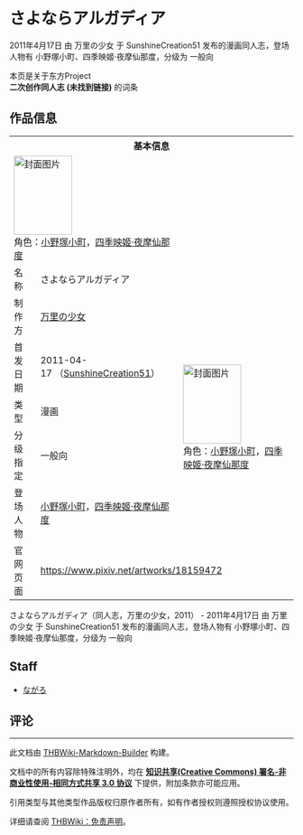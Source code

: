 # さよならアルガディア

<!-- source html: G:\repos\THBWiki-Markdown-Builder\THBWikiMarkdown\Temp\main\6\6c\ns0%3A%E3%81%95%E3%82%88%E3%81%AA%E3%82%89%E3%82%A2%E3%83%AB%E3%82%AC%E3%83%87%E3%82%A3%E3%82%A2.html -->

2011年4月17日 由 万里の少女 于 SunshineCreation51 发布的漫画同人志，登场人物有 小野塚小町、四季映姬·夜摩仙那度，分级为 一般向

本页是关于东方Project  
 **二次创作同人志 (未找到链接)** 的词条
## 作品信息

<table><tbody><tr><th colspan="3">基本信息</th></tr><tr><td class="cover-artwork-mobile" colspan="2"><a href="./文件-さよならアルガディア封面.jpg.md" class="image" title="封面图片"><img alt="封面图片" src="https://upload.thwiki.cc/thumb/9/9c/%E3%81%95%E3%82%88%E3%81%AA%E3%82%89%E3%82%A2%E3%83%AB%E3%82%AC%E3%83%87%E3%82%A3%E3%82%A2%E5%B0%81%E9%9D%A2.jpg/103px-%E3%81%95%E3%82%88%E3%81%AA%E3%82%89%E3%82%A2%E3%83%AB%E3%82%AC%E3%83%87%E3%82%A3%E3%82%A2%E5%B0%81%E9%9D%A2.jpg" decoding="async" loading="lazy" width="103" height="140" srcset="https://upload.thwiki.cc/thumb/9/9c/%E3%81%95%E3%82%88%E3%81%AA%E3%82%89%E3%82%A2%E3%83%AB%E3%82%AC%E3%83%87%E3%82%A3%E3%82%A2%E5%B0%81%E9%9D%A2.jpg/155px-%E3%81%95%E3%82%88%E3%81%AA%E3%82%89%E3%82%A2%E3%83%AB%E3%82%AC%E3%83%87%E3%82%A3%E3%82%A2%E5%B0%81%E9%9D%A2.jpg 1.5x, https://upload.thwiki.cc/thumb/9/9c/%E3%81%95%E3%82%88%E3%81%AA%E3%82%89%E3%82%A2%E3%83%AB%E3%82%AC%E3%83%87%E3%82%A3%E3%82%A2%E5%B0%81%E9%9D%A2.jpg/207px-%E3%81%95%E3%82%88%E3%81%AA%E3%82%89%E3%82%A2%E3%83%AB%E3%82%AC%E3%83%87%E3%82%A3%E3%82%A2%E5%B0%81%E9%9D%A2.jpg 2x" data-file-width="532" data-file-height="720"></a><div class="cover-char">角色：<a href="./小野塚小町.md" title="小野塚小町">小野塚小町</a>，<a href="./四季映姬·夜摩仙那度.md" title="四季映姬·夜摩仙那度">四季映姬·夜摩仙那度</a></div></td>
</tr><tr><td class="label">名称</td><td colspan="2"> さよならアルガディア </td></tr><tr><td class="label">制作方</td><td><a href="./万里の少女.md" title="万里の少女">万里の少女</a></td><td class="cover-artwork" rowspan="5" style="min-width:140px;"><a href="./文件-さよならアルガディア封面.jpg.md" class="image" title="封面图片"><img alt="封面图片" src="https://upload.thwiki.cc/thumb/9/9c/%E3%81%95%E3%82%88%E3%81%AA%E3%82%89%E3%82%A2%E3%83%AB%E3%82%AC%E3%83%87%E3%82%A3%E3%82%A2%E5%B0%81%E9%9D%A2.jpg/103px-%E3%81%95%E3%82%88%E3%81%AA%E3%82%89%E3%82%A2%E3%83%AB%E3%82%AC%E3%83%87%E3%82%A3%E3%82%A2%E5%B0%81%E9%9D%A2.jpg" decoding="async" loading="lazy" width="103" height="140" srcset="https://upload.thwiki.cc/thumb/9/9c/%E3%81%95%E3%82%88%E3%81%AA%E3%82%89%E3%82%A2%E3%83%AB%E3%82%AC%E3%83%87%E3%82%A3%E3%82%A2%E5%B0%81%E9%9D%A2.jpg/155px-%E3%81%95%E3%82%88%E3%81%AA%E3%82%89%E3%82%A2%E3%83%AB%E3%82%AC%E3%83%87%E3%82%A3%E3%82%A2%E5%B0%81%E9%9D%A2.jpg 1.5x, https://upload.thwiki.cc/thumb/9/9c/%E3%81%95%E3%82%88%E3%81%AA%E3%82%89%E3%82%A2%E3%83%AB%E3%82%AC%E3%83%87%E3%82%A3%E3%82%A2%E5%B0%81%E9%9D%A2.jpg/207px-%E3%81%95%E3%82%88%E3%81%AA%E3%82%89%E3%82%A2%E3%83%AB%E3%82%AC%E3%83%87%E3%82%A3%E3%82%A2%E5%B0%81%E9%9D%A2.jpg 2x" data-file-width="532" data-file-height="720"></a><div class="cover-char">角色：<a href="./小野塚小町.md" title="小野塚小町">小野塚小町</a>，<a href="./四季映姬·夜摩仙那度.md" title="四季映姬·夜摩仙那度">四季映姬·夜摩仙那度</a></div></td>
</tr><tr><td class="label">首发日期</td><td>2011-04-17&#160;（<a href="/展会作品列表?e=SunshineCreation%2351">SunshineCreation51</a>）</td></tr><tr><td class="label">类型</td><td>漫画</td></tr><tr><td class="label">分级指定</td><td>一般向</td></tr><tr><td class="label">登场人物</td><td><a href="./小野塚小町.md" title="小野塚小町">小野塚小町</a>，<a href="./四季映姬·夜摩仙那度.md" title="四季映姬·夜摩仙那度">四季映姬·夜摩仙那度</a></td></tr>
<tr><td class="label">官网页面</td><td colspan="2"><a rel="nofollow" class="external free" href="https://www.pixiv.net/artworks/18159472">https://www.pixiv.net/artworks/18159472</a></td></tr></tbody></table>

さよならアルガディア（同人志，万里の少女，2011） - 2011年4月17日 由 万里の少女 于 SunshineCreation51 发布的漫画同人志，登场人物有 小野塚小町、四季映姬·夜摩仙那度，分级为 一般向
## Staff
- [ながろ](./ながろ（视频）.md)

## 评论




---

此文档由 [THBWiki-Markdown-Builder](https://github.com/Delsin-Yu/THBWiki-Markdown-Builder) 构建。

文档中的所有内容除特殊注明外，均在 [**知识共享(Creative Commons) 署名-非商业性使用-相同方式共享 3.0 协议**](https://creativecommons.org/licenses/by-sa/3.0/deed.zh-hans) 下提供，附加条款亦可能应用。

引用类型与其他类型作品版权归原作者所有，如有作者授权则遵照授权协议使用。

详细请查阅 [THBWiki：免责声明](https://thbwiki.cc/THBWiki:%E5%85%8D%E8%B4%A3%E5%A3%B0%E6%98%8E)。

